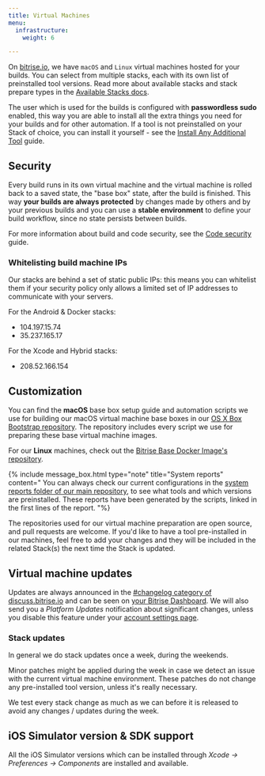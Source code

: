 ```yaml
---
title: Virtual Machines
menu:
  infrastructure:
    weight: 6

---
```

On [bitrise.io](https://www.bitrise.io), we have `macOS` and `Linux` virtual machines hosted for your builds.
You can select from multiple stacks, each with its own list of preinstalled tool versions.
Read more about available stacks and stack prepare types in the [Available Stacks docs](/infrastructure/available-stacks/).

The user which is used for the builds is configured with **passwordless sudo** enabled, this way you are able to install all the extra things you need for your builds and for other automation. If a tool is not preinstalled on your Stack of choice, you can install it yourself - see the [Install Any Additional Tool](/tips-and-tricks/install-additional-tools/) guide.

## Security

Every build runs in its own virtual machine and the virtual machine is rolled back to a saved state, the "base box" state, after the build is finished. This way **your builds are always protected** by changes made by others and by your previous builds and you can use a **stable environment** to define your build workflow, since no state persists between builds.

For more information about build and code security, see the [Code security](/getting-started/code-security/) guide.

### Whitelisting build machine IPs

Our stacks are behind a set of static public IPs: this means you can whitelist them if your security policy only allows a limited set of IP addresses to communicate with your servers. 

For the Android & Docker stacks:

* 104.197.15.74
* 35.237.165.17

For the Xcode and Hybrid stacks:

* 208.52.166.154

## Customization

You can find the **macOS** base box setup guide and automation scripts we use for building our
macOS virtual machine base boxes in our [OS X Box Bootstrap repository](https://github.com/bitrise-io/osx-box-bootstrap).
The repository includes every script we use for preparing these base virtual machine images.

For our **Linux** machines, check out the [Bitrise Base Docker Image's repository](https://github.com/bitrise-docker/bitrise-base).

{% include message_box.html type="note" title="System reports" content="
You can always check our current configurations in the [system reports folder of our main repository](https://github.com/bitrise-io/bitrise.io/tree/master/system_reports), to see what tools and which versions are preinstalled. These reports have been generated by the scripts, linked in the first lines of the report. "%}

The repositories used for our virtual machine preparation are open source,
and pull requests are welcome.
If you'd like to have a tool pre-installed in our machines,
feel free to add your changes and they will be included in the related Stack(s)
the next time the Stack is updated.

## Virtual machine updates

Updates are always announced in the [#changelog category of discuss.bitrise.io](https://discuss.bitrise.io/c/changelog)
and can be seen on [your Bitrise Dashboard](https://www.bitrise.io/dashboard).
We will also send you a _Platform Updates_ notification about significant changes,
unless you disable this feature under your [account settings page](https://www.bitrise.io/me/profile).

### Stack updates

In general we do stack updates once a week, during the weekends.

Minor patches might be applied during the week in case we detect an issue
with the current virtual machine environment.
These patches do not change any pre-installed tool version, unless it's really necessary.

We test every stack change as much as we can before it is
released to avoid any changes / updates during the week.

## iOS Simulator version & SDK support

All the iOS Simulator versions which can be installed
through _Xcode -> Preferences -> Components_ are installed and available.